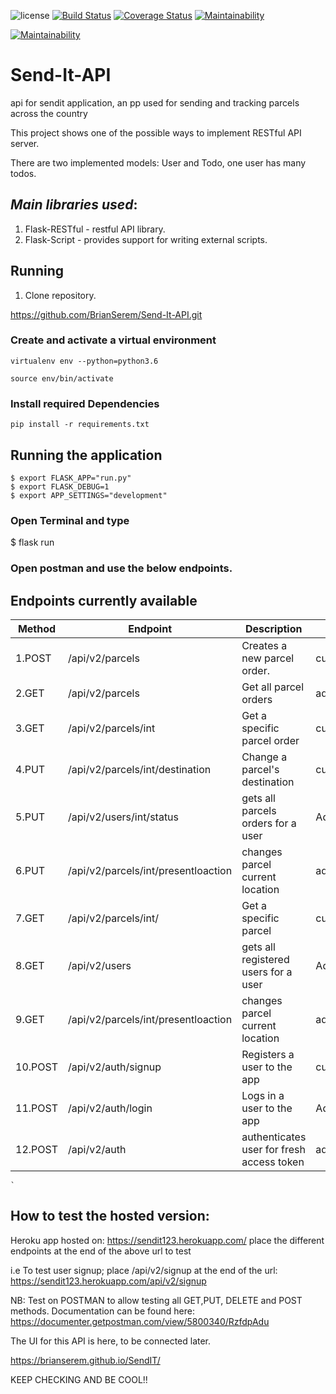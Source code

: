 ![license](https://img.shields.io/github/license/mashape/apistatus.svg)
[![Build Status](https://travis-ci.com/BrianSerem/Send-It-API.svg?branch=develop)](https://travis-ci.com/BrianSerem/Send-It-API)
[![Coverage Status](https://coveralls.io/repos/github/BrianSerem/Send-It-API/badge.svg?branch=develop)](https://coveralls.io/github/BrianSerem/Send-It-API?branch=develop)
[![Maintainability](https://api.codeclimate.com/v1/badges/609b635d8231deaa3689/maintainability)](https://codeclimate.com/github/BrianSerem/Send-It-API/maintainability)

[![Maintainability](https://api.codeclimate.com/v1/badges/609b635d8231deaa3689/maintainability)](https://codeclimate.com/github/andela/ah-legion-backend/maintainability)

# Send-It-API
api for sendit application, an pp used for sending and tracking parcels across the country

This project shows one of the possible ways to implement RESTful API server.

There are two implemented models: User and Todo, one user has many todos.

## _Main libraries used_:

1. Flask-RESTful - restful API library.
2. Flask-Script - provides support for writing external scripts.



## Running 

1. Clone repository.

https://github.com/BrianSerem/Send-It-API.git

### Create and activate a virtual environment

    virtualenv env --python=python3.6

    source env/bin/activate

### Install required Dependencies

    pip install -r requirements.txt

## Running the application

```
$ export FLASK_APP="run.py"
$ export FLASK_DEBUG=1
$ export APP_SETTINGS="development"
```
### Open Terminal and type
$ flask run

### Open postman and use the below endpoints.


## Endpoints currently available
| Method | Endpoint                        | Description                           | User-type         |
| ------ | ------------------------------- | ------------------------------------- | ------------  |
|1.POST   | /api/v2/parcels                | Creates a new parcel order.|customers        |
|2.GET   | /api/v2/parcels                 | Get all parcel orders                    | admin         |
|3.GET    |/api/v2/parcels/int      | Get a specific parcel order          | customers/admin   |
|4.PUT| /api/v2/parcels/int/destination|Change a parcel's destination| customers       |
|5.PUT| /api/v2/users/int/status| gets all parcels orders for a user| Admin         |
|6.PUT| /api/v2/parcels/int/presentloaction|changes parcel current location|admin  
|7.GET| /api/v2/parcels/int/|Get a specific parcel|customers/admin   |
|8.GET| /api/v2/users| gets all registered users for a user| Admin         |
|9.GET| /api/v2/parcels/int/presentloaction|changes parcel current location|admin 
|10.POST| /api/v2/auth/signup|Registers a user to the app| customers       |
|11.POST| /api/v2/auth/login|Logs in a user to the app| Admin         |
|12.POST| /api/v2/auth|authenticates user for fresh access token|admin   



	`
## How to test the hosted version:
Heroku app hosted on: 
https://sendit123.herokuapp.com/
place the different endpoints at the end of the above url to test

i.e To test user signup; place /api/v2/signup at the end of the url:
https://sendit123.herokuapp.com/api/v2/signup

NB: Test on POSTMAN to allow testing all GET,PUT, DELETE and POST methods.
Documentation can be found here:
https://documenter.getpostman.com/view/5800340/RzfdpAdu

The UI for this API is here, to be connected later.

https://brianserem.github.io/SendIT/


KEEP CHECKING AND BE COOL!!
